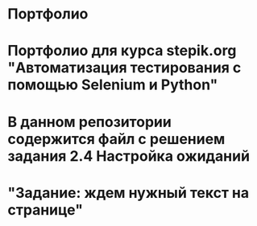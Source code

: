 # Портфолио
# Портфолио для курса stepik.org "Автоматизация тестирования с помощью Selenium и Python"
# В данном репозитории содержится файл с решением задания 2.4 Настройка ожиданий
# "Задание: ждем нужный текст на странице"